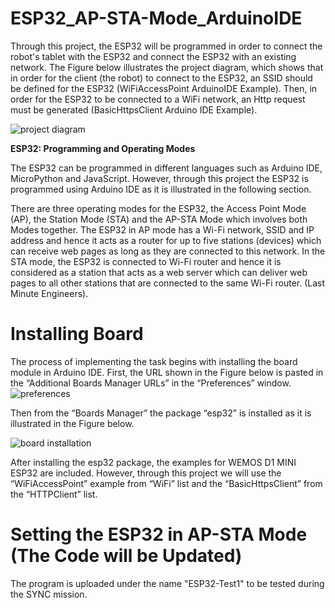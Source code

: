 # ESP32_AP-STA-Mode_ArduinoIDE

Through this project, the ESP32 will be programmed in order to connect the robot's tablet with the ESP32 and connect the ESP32 with an existing network. The Figure below illustrates the project diagram, which shows that in order for the client (the robot) to connect to the ESP32, an SSID should be defined for the ESP32 (WiFiAccessPoint ArduinoIDE Example). Then, in order for the ESP32 to be connected to a WiFi network, an Http request must be generated (BasicHttpsClient Arduino IDE Example). 

![project diagram](https://user-images.githubusercontent.com/85955049/127399738-8e9c4418-3108-4fdb-9ef8-c09ae87f54ca.png)

**ESP32: Programming and Operating Modes**

The ESP32 can be programmed in different languages such as Arduino IDE, MicroPython and JavaScript. However, through this project the ESP32 is programmed using Arduino IDE as it is illustrated in the following section.

There are three operating modes for the ESP32, the Access Point Mode (AP), the Station Mode (STA) and the AP-STA Mode which involves both Modes together. The ESP32 in AP mode has a Wi-Fi network, SSID and IP address and hence it acts as a router for up to five stations (devices) which can receive web pages as long as they are connected to this network. In the STA mode, the ESP32 is connected to Wi-Fi router and hence it is considered as a station that acts as a web server which can deliver web pages to all other stations that are connected to the same Wi-Fi router. (Last Minute Engineers).

# Installing Board 

The process of implementing the task begins with installing the board module in Arduino IDE. First, the URL shown in the Figure below is pasted in the “Additional Boards Manager URLs” in the “Preferences” window. 
![preferences](https://user-images.githubusercontent.com/85955049/127400236-05eb975d-0b06-4064-85dc-10594e68f6cc.png)

Then from the “Boards Manager” the package “esp32” is installed as it is illustrated in the Figure below. 

![board installation](https://user-images.githubusercontent.com/85955049/127400336-ea1c9101-e10f-4794-a8d8-241d3175aabf.jpg)

After installing the esp32 package, the examples for WEMOS D1 MINI ESP32 are included. However, through this project we will use the “WiFiAccessPoint” example from “WiFi” list and the “BasicHttpsClient” from the “HTTPClient” list.

# Setting the ESP32 in AP-STA Mode (The Code will be Updated)

The program is uploaded under the name "ESP32-Test1" to be tested during the SYNC mission. 

